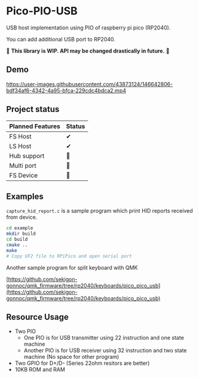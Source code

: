 # Pico-PIO-USB

USB host implementation using PIO of raspberry pi pico (RP2040).

You can add additional USB port to RP2040.

🚧 **This library is WIP. API may be changed drastically in future.** 🚧

## Demo

https://user-images.githubusercontent.com/43873124/146642806-bdf34af6-4342-4a95-bfca-229cdc4bdca2.mp4

## Project status

|Planned Features|Status|
|-|-|
|FS Host|✔|
|LS Host|✔|
|Hub support|🚧|
|Multi port|🚧|
|FS Device|🚧|

## Examples

`capture_hid_report.c` is a sample program which print HID reports received from device.

```bash
cd example
mkdir build
cd build
cmake ..
make
# Copy UF2 file to RPiPico and open serial port
```

Another sample program for split keyboard with QMK

[https://github.com/sekigon-gonnoc/qmk_firmware/tree/rp2040/keyboards/pico_pico_usb](https://github.com/sekigon-gonnoc/qmk_firmware/tree/rp2040/keyboards/pico_pico_usb)

## Resource Usage

- Two PIO
  - One PIO is for USB transmitter using 22 instruction and one state machine
  - Another PIO is for USB receiver using 32 instruction and two state machine (No space for other program)
- Two GPIO for D+/D- (Series 22ohm resitors are better)
- 10KB ROM and RAM
